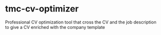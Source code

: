 # tmc-cv-optimizer
Professional CV optimization tool that cross the CV and the job description to give a CV enriched with the company template
